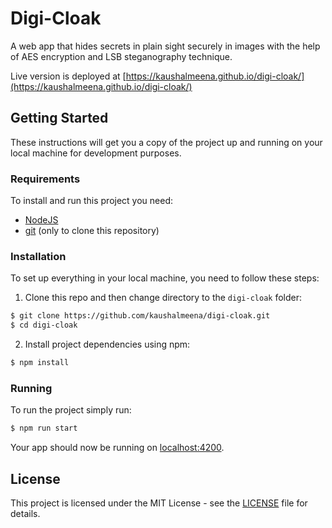 # Digi-Cloak

A web app that hides secrets in plain sight securely in images with the help of AES encryption and LSB steganography technique.

Live version is deployed at [https://kaushalmeena.github.io/digi-cloak/](https://kaushalmeena.github.io/digi-cloak/)

## Getting Started

These instructions will get you a copy of the project up and running on your local machine for development purposes.

### Requirements

To install and run this project you need:

- [NodeJS](https://nodejs.org/ "NodeJS")
- [git](https://git-scm.com/downloads "git") (only to clone this repository)

### Installation

To set up everything in your local machine, you need to follow these steps:

1. Clone this repo and then change directory to the `digi-cloak` folder:

```bash
$ git clone https://github.com/kaushalmeena/digi-cloak.git
$ cd digi-cloak
```

2. Install project dependencies using npm:

```bash
$ npm install
```

### Running

To run the project simply run:

```bash
$ npm run start
```

Your app should now be running on [localhost:4200](http://localhost:4200/).

## License

This project is licensed under the MIT License - see the [LICENSE](LICENSE) file for details.

